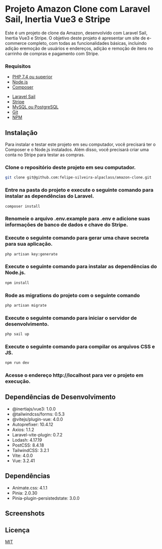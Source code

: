 # Projeto Amazon Clone com Laravel Sail, Inertia Vue3 e Stripe
 Este é um projeto de clone da Amazon, desenvolvido com Laravel Sail, Inertia Vue3 e Stripe. O objetivo deste projeto é apresentar um site de e-commerce completo, com todas as funcionalidades básicas, incluindo adição eremoção de usuários e endereços, adição e remoção de itens no carrinho de compras e pagamento com Stripe.

### Requisitos

- [PHP 7.4 ou superior](https://www.php.net/downloads.php)
- [Node.js](https://nodejs.org/en/download/)
- [Composer](https://getcomposer.org/download/)
<!-- - [Docker](https://docs.docker.com/get-docker/) ?
- [Docker Compose](https://docs.docker.com/compose/install/) ? -->
- [Laravel Sail](https://laravel.com/docs/8.x/sail) 
- [Stripe](https://stripe.com/br)
- [MySQL ou PostgreSQL](https://www.postgresql.org/download/)
- [Git](https://git-scm.com/downloads)
- [NPM](https://www.npmjs.com/get-npm)

## Instalação
Para instalar e testar este projeto em seu computador, você precisará ter o Composer e o Node.js instalados. Além disso, você precisará criar uma conta no Stripe para testar as compras.
### Clone o repositório deste projeto em seu computador.

```bash
git clone git@github.com:felipe-silveira-alpaclass/amazon-clone.git
```

### Entre na pasta do projeto e execute o seguinte comando para instalar as dependências do Laravel.

```bash
composer install
```

### Renomeie o arquivo .env.example para .env e adicione suas informações de banco de dados e chave do Stripe.

### Execute o seguinte comando para gerar uma chave secreta para sua aplicação.

```bash
php artisan key:generate
```

### Execute o seguinte comando para instalar as dependências do Node.js.

```bash
npm install
```

### Rode as migrations do projeto com o seguinte comando

```bash
php artisan migrate
```

### Execute o seguinte comando para iniciar o servidor de desenvolvimento.

```bash
php sail up
```

### Execute o seguinte comando para compilar os arquivos CSS e JS.

```bash
npm run dev
```

### Acesse o endereço http://localhost para ver o projeto em execução.


## Dependências de Desenvolvimento

- @inertiajs/vue3: 1.0.0
- @tailwindcss/forms: 0.5.3
- @vitejs/plugin-vue: 4.0.0
- Autoprefixer: 10.4.12
- Axios: 1.1.2
- Laravel-vite-plugin: 0.7.2
- Lodash: 4.17.19
- PostCSS: 8.4.18
- TailwindCSS: 3.2.1
- Vite: 4.0.0
- Vue: 3.2.41

## Dependências

- Animate.css: 4.1.1
- Pinia: 2.0.30
- Pinia-plugin-persistedstate: 3.0.0

## Screenshots
<!-- ![App Screenshot](https://via.placeholder.com/468x300?text=App+Screenshot+Here) -->
## Licença

[MIT](https://choosealicense.com/licenses/mit/)
